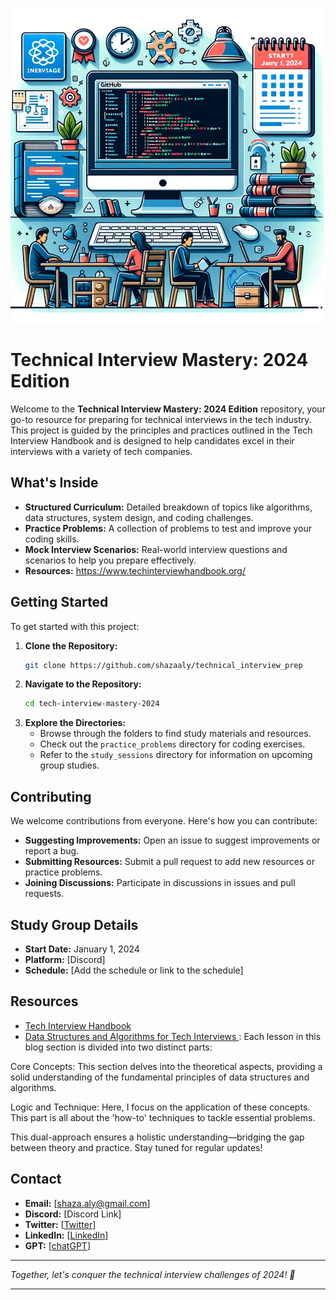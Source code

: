 ![Alt text](./tech.png)

# Technical Interview Mastery: 2024 Edition

Welcome to the **Technical Interview Mastery: 2024 Edition** repository, your go-to resource for preparing for technical interviews in the tech industry. This project is guided by the principles and practices outlined in the Tech Interview Handbook and is designed to help candidates excel in their interviews with a variety of tech companies.

## What's Inside

- **Structured Curriculum:** Detailed breakdown of topics like algorithms, data structures, system design, and coding challenges.
- **Practice Problems:** A collection of problems to test and improve your coding skills.
- **Mock Interview Scenarios:** Real-world interview questions and scenarios to help you prepare effectively.
- **Resources:** https://www.techinterviewhandbook.org/

## Getting Started

To get started with this project:

1. **Clone the Repository:**
   ```bash
   git clone https://github.com/shazaaly/technical_interview_prep
   ```
2. **Navigate to the Repository:**
   ```bash
   cd tech-interview-mastery-2024
   ```
3. **Explore the Directories:**
   - Browse through the folders to find study materials and resources.
   - Check out the `practice_problems` directory for coding exercises.
   - Refer to the `study_sessions` directory for information on upcoming group studies.

## Contributing

We welcome contributions from everyone. Here's how you can contribute:
- **Suggesting Improvements:** Open an issue to suggest improvements or report a bug.
- **Submitting Resources:** Submit a pull request to add new resources or practice problems.
- **Joining Discussions:** Participate in discussions in issues and pull requests.

## Study Group Details

- **Start Date:** January 1, 2024
- **Platform:** [Discord]
- **Schedule:** [Add the schedule or link to the schedule]

## Resources

- [Tech Interview Handbook](https://techinterviewhandbook.org)
- [Data Structures and Algorithms for Tech Interviews ](https://shazaali.substack.com/s/data-structures-algorithm) :  Each lesson in this blog section is divided into two distinct parts:

Core Concepts: This section delves into the theoretical aspects, providing a solid understanding of the fundamental principles of data structures and algorithms.

Logic and Technique: Here, I focus on the application of these concepts. This part is all about the 'how-to' techniques to tackle essential problems.

This dual-approach ensures a holistic understanding—bridging the gap between theory and practice.
Stay tuned for regular updates!

## Contact

- **Email:** [shaza.aly@gmail.com]
- **Discord:** [Discord Link]
- **Twitter:** [[Twitter](https://twitter.com/ShazaAlyOthman)]
- **LinkedIn:** [[LinkedIn](https://www.linkedin.com/in/shazaali/)]
- **GPT:** [[chatGPT](https://chat.openai.com/g/g-btl4eTZS8-data-structures-and-algorithms-explainer-for-faang)]


---

*Together, let's conquer the technical interview challenges of 2024! 🚀*

---